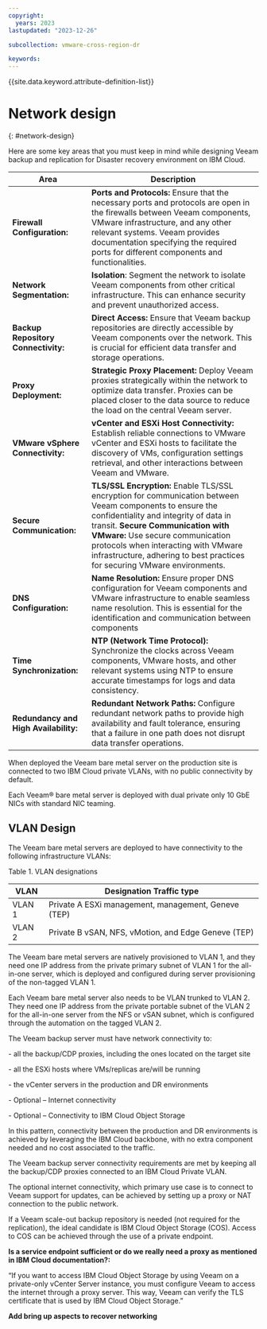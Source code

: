 ```yaml
---
copyright:
  years: 2023
lastupdated: "2023-12-26"

subcollection: vmware-cross-region-dr

keywords:
---
```

{{site.data.keyword.attribute-definition-list}}

# Network design

{: \#network-design}

Here are some key areas that you must keep in mind while designing Veeam backup and replication for Disaster recovery environment on IBM Cloud.

| **Area**                              | **Description**                                                                                                                                                                                                                                                                                                                                       |
| ------------------------------------------- | ----------------------------------------------------------------------------------------------------------------------------------------------------------------------------------------------------------------------------------------------------------------------------------------------------------------------------------------------------------- |
| **Firewall Configuration:**           | **Ports and Protocols:** Ensure that the necessary ports and protocols are open in the firewalls between Veeam components, VMware infrastructure, and any other relevant systems. Veeam provides documentation specifying the required ports for different components and functionalities.                                                            |
| **Network Segmentation:**             | **Isolation**: Segment the network to isolate Veeam components from other critical infrastructure. This can enhance security and prevent unauthorized access.                                                                                                                                                                                         |
| **Backup Repository Connectivity:**   | **Direct Access:** Ensure that Veeam backup repositories are directly accessible by Veeam components over the network. This is crucial for efficient data transfer and storage operations.                                                                                                                                                            |
| **Proxy Deployment:**                 | **Strategic Proxy Placement:** Deploy Veeam proxies strategically within the network to optimize data transfer. Proxies can be placed closer to the data source to reduce the load on the central Veeam server.                                                                                                                                       |
| **VMware vSphere Connectivity:**      | **vCenter and ESXi Host Connectivity:** Establish reliable connections to VMware vCenter and ESXi hosts to facilitate the discovery of VMs, configuration settings retrieval, and other interactions between Veeam and VMware.                                                                                                                        |
| **Secure Communication:**             | **TLS/SSL Encryption:** Enable TLS/SSL encryption for communication between Veeam components to ensure the confidentiality and integrity of data in transit. **Secure Communication with VMware:** Use secure communication protocols when interacting with VMware infrastructure, adhering to best practices for securing VMware environments. |
| **DNS Configuration:**                | **Name Resolution:** Ensure proper DNS configuration for Veeam components and VMware infrastructure to enable seamless name resolution. This is essential for the identification and communication between components                                                                                                                                 |
| **Time Synchronization:**             | **NTP (Network Time Protocol):** Synchronize the clocks across Veeam components, VMware hosts, and other relevant systems using NTP to ensure accurate timestamps for logs and data consistency.                                                                                                                                                      |
| **Redundancy and High Availability:** | **Redundant Network Paths:** Configure redundant network paths to provide high availability and fault tolerance, ensuring that a failure in one path does not disrupt data transfer operations.                                                                                                                                                       |

When deployed the Veeam bare metal server on the production site is connected to two IBM Cloud private VLANs, with no public connectivity by default.

Each Veeam® bare metal server is deployed with dual private only 10 GbE NICs with standard NIC teaming.

## VLAN Design

The Veeam bare metal servers are deployed to have connectivity to the following infrastructure VLANs:

Table 1. VLAN designations

| **VLAN** | **Designation Traffic type**                  |
| -------------- | --------------------------------------------------- |
| VLAN 1         | Private A ESXi management, management, Geneve (TEP) |
| VLAN 2         | Private B vSAN, NFS, vMotion, and Edge Geneve (TEP) |

The Veeam bare metal servers are natively provisioned to VLAN 1, and they need one IP address from the private primary subnet of VLAN 1 for the all-in-one server, which is deployed and configured during server provisioning of the non-tagged VLAN 1.

Each Veeam bare metal server also needs to be VLAN trunked to VLAN 2. They need one IP address from the private portable subnet of the VLAN 2 for the all-in-one server from the NFS or vSAN subnet, which is configured through the automation on the tagged VLAN 2.

The Veeam backup server must have network connectivity to:

\- all the backup/CDP proxies, including the ones located on the target site

\- all the ESXi hosts where VMs/replicas are/will be running

\- the vCenter servers in the production and DR environments

\- Optional – Internet connectivity

\- Optional – Connectivity to IBM Cloud Object Storage

In this pattern, connectivity between the production and DR environments is achieved by leveraging the IBM Cloud backbone, with no extra component needed and no cost associated to the traffic.

The Veeam backup server connectivity requirements are met by keeping all the backup/CDP proxies connected to an IBM Cloud Private VLAN.

The optional internet connectivity, which primary use case is to connect to Veeam support for updates, can be achieved by setting up a proxy or NAT connection to the public network.

If a Veeam scale-out backup repository is needed (not required for the replication), the ideal candidate is IBM Cloud Object Storage (COS). Access to COS can be achieved through the use of a private endpoint.

**Is a service endpoint sufficient or do we really need a proxy as mentioned in IBM Cloud documentation?:**

“If you want to access IBM Cloud Object Storage by using Veeam on a private-only vCenter Server instance, you must configure Veeam to access the internet through a proxy server. This way, Veeam can verify the TLS certificate that is used by IBM Cloud Object Storage.”

**Add bring up aspects to recover networking**
